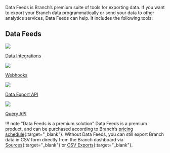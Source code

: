 Data Feeds is Branch’s premium suite of tools for exporting data. If you want to export your Branch data programmatically or send your data to other analytics services, Data Feeds can help. It includes the following tools:

<!-- Deep Links -->
## Data Feeds
<div class="nav-wrap flex-wrap">
  <a href="/pages/integrations/data-integrations/">
    <img src="../../../img/pages/main-page/feeds-dot.png" />
    <p>Data Integrations</p>
  </a>
  <a href="/pages/exports/ua-webhooks/">
    <img src="../../../img/pages/exports/webhook.png" />
    <p>Webhooks</p>
  </a>
  <a href="/pages/exports/api-v3/">
    <img src="../../../img/pages/resources/sdk-resources/api1.png" />
    <p>Data Export API</p>
  </a>
  <a href="/pages/exports/query-api/">
    <img src="../../../img/pages/resources/sdk-resources/api1.png" />
    <p>Query API</p>
  </a>
</div>
<!--/ Deep Links -->

!!! note "Data Feeds is a premium solution"
    Data Feeds is a premium product, and can be purchased according to Branch’s [pricing schedule](https://branch.io/pricing/){:target="\_blank"}. Without Data Feeds, you can still export Branch data in CSV form directly from the Branch dashboard via [Sources](https://dashboard.branch.io/sources){:target="\_blank"} or [CSV Exports](https://dashboard.branch.io/data-import-export/csv-exports){:target="\_blank"}.
